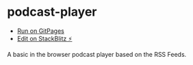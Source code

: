 # podcast-player

- [Run on GitPages](https://eviltester.github.io/podcast-player/)
- [Edit on StackBlitz ⚡️](https://stackblitz.com/edit/podcast-player)

A basic in the browser podcast player based on the RSS Feeds.